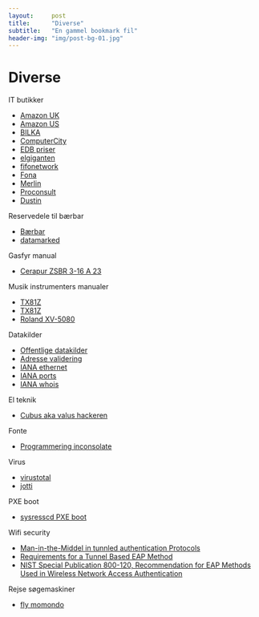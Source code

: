 ```yaml
---
layout:     post
title:      "Diverse"
subtitle:   "En gammel bookmark fil"
header-img: "img/post-bg-01.jpg"
---
```

# Diverse

IT butikker
  * [Amazon UK](www.amazon.co.uk)
  * [Amazon US](www.amazon.com)
  * [BILKA](www.bilka.dk)
  * [ComputerCity](www.computercity.dk)
  * [EDB priser](www.edbpriser.dk)
  * [elgiganten](www.elgiganten.dk)
  * [fifonetwork](www.fifonetwork.com)
  * [Fona](www.fona.dk)
  * [Merlin](www.merlin.dk)
  * [Proconsult](www.proconsult.dk)
  * [Dustin](www.dustin.dk)
  
Reservedele til bærbar
  * [Bærbar](bærbar.com)
  * [datamarked](datamarked.dk)

Gasfyr manual
  * [Cerapur ZSBR 3-16 A 23](www.bosch-climate.dk/files/201107061116060.4.%20CeraPur%20ZSBR%203-16%207-28%20ZBR%2011-42.pdf)

Musik instrumenters manualer
 * [TX81Z](the-all.org/tx81z/index.html)
 * [TX81Z](www2.yamaha.co.jp/manual/pdf/emi/english/synth/TX81ZE.pdf)
 * [Roland XV-5080](www.rolandus.com/products/productdetails.aspx?ObjectId=274)

Datakilder
  * [Offentlige datakilder](digitaliser.dk/ressourcer?tabContainerResources=tabDatakildeResources#)
  * [Adresse validering](www.ebst.dk/aws)
  * [IANA ethernet](www.iana.org/assignments/ethernet-numbers)
  * [IANA ports](www.iana.org/assignments/port-numbers)
  * [IANA whois](whois.iana.org)

El teknik
  * [Cubus aka valus hackeren](cubus-adsl.dk/elteknik/)


Fonte
  * [Programmering inconsolate](www.levien.com/type/myfonts/inconsolata.html)

Virus
  * [virustotal](www.virustotal.com)
  * [jotti](virusscan.jotti.org)
  
PXE boot
  * [sysresscd PXE boot](www.sysresccd.org/Sysresccd-manual-en_Manage_remote_windows_linux_servers_using_SystemRescueCd#How_to_configure_SystemRescueCd_on_your_network)

Wifi security
  * [Man-in-the-Middel in tunnled authentication Protocols](eprint.iacr.org/2002/163)
  * [Requirements for a Tunnel Based EAP Method](www.ietf.org/id/draft-ietf-emu-eaptunnel-req-03.txt)
  * [NIST Special Publication 800-120, Recommendation for EAP Methods Used in Wireless Network Access Authentication](csrc.nist.gov/publications/nistpubs/800-120/sp800-120.pdf)

Rejse søgemaskiner
  * [fly momondo](www.momondo.dk)
  

